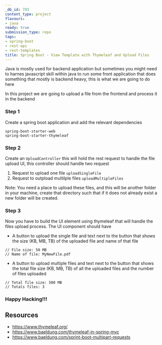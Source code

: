 ```yaml
---
_db_id: 793
content_type: project
flavours:
- java
ready: true
submission_type: repo
tags:
- spring-boot
- rest-api
- rest-templates
title: Spring Boot - View Template with Thymeleaf and Upload Files
---
```


Java is mostly used for backend application but sometimes you might need to harnes javascript skill within java to run some front application that does something that mostly is backend heavy, this is what we are going to do here

In this project we are going to upload a file from the frontend and process it in the backend

### Step 1

Create a spring boot application and add the relevant dependencies

```
spring-boot-starter-web
spring-boot-starter-thymeleaf
```

### Step 2

Create an `UploadController` this will hold the rest request to handle the file upload UI, this controller should handle two request

1. Request to upload one file `uploadSingleFile`
2. Request to outpload multilple files `uploadMultipleFiles`

Note: You need a place to upload these files, and this will be another folder in your machine, create that directory such that if it does not already exist a new folder will be created.

### Step 3

Now you have to build the UI element using thymeleaf that will handle the files upload process. The UI component should have

-  A button to upload the single file and text next to the button that shows the size (KB, MB, TB) of the uploaded file and name of that file

```
// File size: 50 MB
// Name of file: MyNewFile.pdf
```

-  A button to upload multiple files and text next to the button that shows the total file size (KB, MB, TB) of all the uploaded files and the number of files uploaded

```
// Total file size: 500 MB
// Totals files: 3
```

### Happy Hacking!!!

## Resources
- https://www.thymeleaf.org/
- https://www.baeldung.com/thymeleaf-in-spring-mvc
- https://www.baeldung.com/sprint-boot-multipart-requests